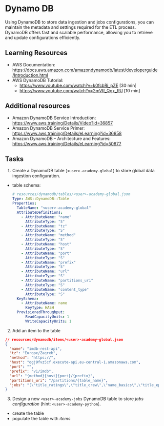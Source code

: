 # Dynamo DB

Using DynamoDB to store data ingestion and jobs configurations, you can maintain the metadata and settings required for the ETL process. DynamoDB offers fast and scalable performance, allowing you to retrieve and update configurations efficiently.

## Learning Resources
* AWS Documentation: https://docs.aws.amazon.com/amazondynamodb/latest/developerguide/Introduction.html
* AWS DynamoDB Tutorial:
  * https://www.youtube.com/watch?v=k0fcbRj_pZE [30 min]
  * https://www.youtube.com/watch?v=2mVR_Qgx_RU [10 min]


## Additional resources
* Amazon DynamoDB Service Introduction: https://www.aws.training/Details/Video?id=36857
* Amazon DynamoDB Service Primer: https://www.aws.training/Details/eLearning?id=36858
* Amazon DynamoDB – Architecture and Features: https://www.aws.training/Details/eLearning?id=50877

## Tasks

1. Create a DynamoDB table (`<user>-academy-global`) to store global data ingestion configuration.
  - table schema:

    ```yml
    # resources/dynamodb/tables/<user>-academy-global.json
    Type: AWS::DynamoDB::Table
    Properties:
      TableName: "<user>-academy-global"
      AttributeDefinitions:
        - AttributeName: "name"
          AttributeType: "S"
        - AttributeName: "tz"
          AttributeType: "S"
        - AttributeName: "method"
          AttributeType: "S"
        - AttributeName: "host"
          AttributeType: "S"
        - AttributeName: "port"
          AttributeType: "S"
        - AttributeName: "prefix"
          AttributeType: "S"
        - AttributeName: "url"
          AttributeType: "S"
        - AttributeName: "partitions_uri"
          AttributeType: "S"
        - AttributeName: "content_type"
          AttributeType: "S"
      KeySchema:
        - AttributeName: name
          KeyType: HASH
      ProvisionedThroughput:
          ReadCapacityUnits: 1
          WriteCapacityUnits: 1

    ```

2. Add an item to the table

  ```json
  // resources/dynamodb/items/<user>-academy-global.json
  {
    "name": "imdb-rest-api",
    "tz": "Europe/Zagreb",
    "method": "https://",
    "host": "ogj9fvz5cf.execute-api.eu-central-1.amazonaws.com",
    "port": "",
    "prefix": "v1/imdb",
    "url": "{method}{host}{port}/{prefix}",
    "partitions_uri": "/partitions/{table_name}",
    "jobs": "[\"title_ratings\",\"title_crew\",\"name_basics\",\"title_episode\",\"title_basics\",\"title_principals\"]"
  }
  ```

3. Design a new `<user>-academy-jobs` DynamoDB table to store *jobs configuration* (hint: `<user>-academy-python`).
  - create the table
  - populate the table with *items*

